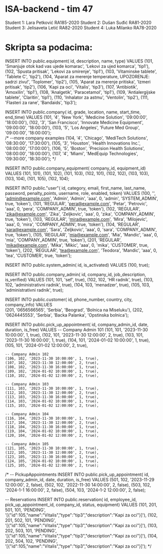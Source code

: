 # ISA-backend - tim 47

Student 1: Lara Petković 	RA185-2020
Student 2: Dušan Suđić 		RA81-2020
Student 3: Jelisaveta Letić 	RA82-2020
Student 4: Luka Milanko 	RA78-2020

# Skripta sa podacima:

INSERT INTO public.equipment(
    id, description, name, type)
VALUES 
    (101, 'Smanjuje otok kad vas ujede komarac', 'Lekovi za ujed komarca', 'tip1'),
    (102, 'Spusta pritisak', 'Lekovi za smirenje', 'tip1'),
    (103, 'Vitaminske tablete', 'Tablete C', 'tip2'),
    (104, 'Aparat za merenje temperature, UPOZORENJE: sadrzi zivu!', 'Toplomer', 'tip2'),
    (105, 'Aparat za merenje pritiska', 'Izmeri pritisak', 'tip2'),
    (106, 'Kapi za oci', 'Vitalis', 'tip3'),
    (107, 'Antibiotik', 'Amoxilin', 'tip1'),
    (108, 'Analgetik', 'Paracetamol', 'tip1'),
    (109, 'Antialergijske tablete', 'Claritin', 'tip1'),
    (110, 'Inhalator za astmu', 'Ventolin', 'tip2'),
    (111, 'Flasteri za rane', 'Bandaids', 'tip3');

INSERT INTO public.company(
    id, grade, location, name, start_time, end_time)
VALUES 
    (101, '4', 'New York', 'Medicine Solution', '09:00:00', '18:00:00'),
    (102, '3', 'San Francisco', 'Innovate Medicine Equipment', '09:00:00', '18:00:00'),
    (103, '5', 'Los Angeles', 'Future Med Group', '09:00:00', '18:00:00');  
/*
--more company examples
    (104, '4', 'Chicago', 'MediTech Solutions', '08:30:00', '17:30:00'),
    (105, '3', 'Houston', 'Health Innovations Inc.', '08:00:00', '17:00:00'),
    (106, '5', 'Boston', 'Precision Health Solutions', '08:00:00', '18:00:00'),
    (107, '4', 'Miami', 'MedEquip Technologies', '09:30:00', '18:30:00');	*/

INSERT INTO public.company_equipment(
    company_id, equipment_id)
VALUES 
    (101, 101),
    (101, 102),
    (101, 103),
    (102, 101),
    (102, 102),
    (103, 103),
    (103, 104),
    (101, 105),
    (102, 104);

INSERT INTO public."user"(
    id, category, email, first_name, last_name, password, penalty_points, username, role, enabled, token)
VALUES 
    (100, '', 'admin@example.com', 'Admin', 'Admin', 'aaa', 0, 'admin', 'SYSTEM_ADMIN', true, 'token'),
    (101, 'REGULAR', 'pera@example.com', 'Petar', 'Petrovic', 'aaa', 0, 'pera', 'COMPANY_ADMIN', true, 'token'),
    (102, 'REGULAR', 'zika@example.com', 'Zika', 'Zeljkovic', 'aaa', 0, 'zika', 'COMPANY_ADMIN', true, 'token'),
    (103, 'REGULAR', 'mira@example.com', 'Mira', 'Milojevic', 'aaa', 0, 'mira', 'COMPANY_ADMIN', true, 'token'),
    (104, 'REGULAR', 'sara@example.com', 'Sara', 'Zeljkovic', 'aaa', 0, 'sara',  'COMPANY_ADMIN', true, 'token'),
    (105, 'REGULAR', 'mia@example.com', 'Mia', 'Mandic', 'aaa', 0, 'mia', 'COMPANY_ADMIN', true, 'token'),
    (201, 'REGULAR', 'mika@example.com', 'Mika', 'Mikic', 'aaa', 0, 'mika', 'CUSTOMER', true, 'token'),
    (202, 'REGULAR', 'tea@example.com', 'Teodora', 'Mandic', 'aaa', 0, 'tea', 'CUSTOMER', true, 'token');

INSERT INTO public.system_admin(
    id, is_activated)
VALUES (100, true);

INSERT INTO public.company_admin(
    id, company_id, job_description, is_verified)
VALUES 
    (101, 101, 'sef', true),
    (102, 102, 'HR radnik', true),
    (103, 102, 'administrativni radnik', true),
    (104, 103, 'menadzer', true),
    (105, 103, 'administrativni radnik', true);

INSERT INTO public.customer(
    id, phone_number, country, city, company_info)
VALUES  
    (201, '0656566565', 'Serbia', 'Beograd', 'Bolnica na Miseluku'),
    (202, '0624445553', 'Serbia', 'Backa Palanka', 'Opstinska bolnica');


INSERT INTO public.pick_up_appointment(
	id, company_admin_id, date, duration,  is_free)
VALUES 
    -- Company Admin 101
    (101, 101, '2023-11-30 10:00:00', 1, true),
    (102, 101, '2023-11-30 12:00:00', 2, true),
    (103, 101, '2023-11-30 16:00:00', 1, true),
    (104, 101, '2024-01-02 10:00:00', 1, true),
    (105, 101, '2024-01-02 12:00:00', 2, true),

    -- Company Admin 102
    (106, 102, '2023-11-30 10:00:00', 1, true),
    (107, 102, '2023-11-30 12:00:00', 2, true),
    (108, 102, '2023-11-30 16:00:00', 1, true),
    (109, 102, '2024-01-02 10:00:00', 1, true),
    (110, 102, '2024-01-02 12:00:00', 2, true),

    -- Company Admin 103
    (111, 103, '2023-11-30 10:00:00', 1, true),
    (112, 103, '2023-11-30 12:00:00', 2, true),
    (113, 103, '2023-11-30 16:00:00', 1, true),
    (114, 103, '2024-01-02 10:00:00', 1, true),
    (115, 103, '2024-01-02 12:00:00', 2, true),

    -- Company Admin 104
    (116, 104, '2023-11-30 10:00:00', 1, true),
    (117, 104, '2023-11-30 12:00:00', 2, true),
    (118, 104, '2023-11-30 16:00:00', 1, true),
    (119, 104, '2024-01-02 10:00:00', 1, true),
    (120, 104, '2024-01-02 12:00:00', 2, true),

    -- Company Admin 105
    (121, 105, '2023-11-30 10:00:00', 1, true),
    (122, 105, '2023-11-30 12:00:00', 2, true),
    (123, 105, '2023-11-30 16:00:00', 1, true),
    (124, 105, '2024-01-02 10:00:00', 1, true),
    (125, 105, '2024-01-02 12:00:00', 2, true);


/*
-- PickupAppointments
INSERT INTO public.pick_up_appointment(
	id, company_admin_id, date, duration,  is_free)
VALUES 
	(501, 102, '2023-11-29 12:00:00', 2, false),
	(502, 102, '2022-11-30 14:00:00', 2, false),
	(503, 102, '2024-1-1 16:00:00', 2, false),
	(504, 103, '2024-1-2 12:00:00', 2, false);

-- Reservations
INSERT INTO public.reservation( id, employee_id, pick_up_appointment_id, company_id, status, equipment) VALUES (101, 201, 501, 101, 'PENDING', '[{"id":105,"name":"Vitalis","type":"tip3","description":"Kapi za oci"}]'), (102, 201, 502, 101, 'PENDING', '[{"id":105,"name":"Vitalis","type":"tip3","description":"Kapi za oci"}]'), (103, 202, 503, 101, 'PENDING', '[{"id":105,"name":"Vitalis","type":"tip3","description":"Kapi za oci"}]'), (104, 202, 504, 102, 'PENDING', '[{"id":105,"name":"Vitalis","type":"tip3","description":"Kapi za oci"}]'); 
*/
